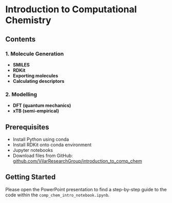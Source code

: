 # Introduction to Computational Chemistry

## Contents

### 1. Molecule Generation
- **SMILES**
- **RDKit**
- **Exporting molecules**
- **Calculating descriptors**

### 2. Modelling
- **DFT (quantum mechanics)**
- **xTB (semi-empirical)**

## Prerequisites

- Install Python using conda
- Install RDKit onto conda environment
- Jupyter notebooks
- Download files from GitHub: [github.com/VilarResearchGroup/introduction_to_comp_chem](https://github.com/VilarResearchGroup/introduction_to_comp_chem)

## Getting Started

Please open the PowerPoint presentation to find a step-by-step guide to the code within the `comp_chem_intro_notebook.ipynb`.
